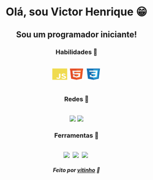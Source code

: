 <h1 align="center">Olá, sou Victor Henrique 😁</h1>
<h2 align="center">Sou um programador iniciante!</h2>

<h3 align="center">Habilidades 📝</h3>
<div align="center" valign="top"><br>
  <img align="center" alt="Js" height="30" width="40" src="https://raw.githubusercontent.com/devicons/devicon/master/icons/javascript/javascript-plain.svg">
  <img align="center" alt="HTML" height="30" width="40" src="https://raw.githubusercontent.com/devicons/devicon/master/icons/html5/html5-original.svg">
  <img align="center" alt="CSS" height="30" width="40" src="https://raw.githubusercontent.com/devicons/devicon/master/icons/css3/css3-original.svg">
</div><br>

<h3 align="center">Redes 📲</h3>
<div align="center" valign="top"><br>
  <a href="https://www.instagram.com/vnogz_/" target="_blank"><img src="https://img.shields.io/badge/-Instagram-111111?style=for-the-badge&logo=instagram&logoColor=#ff0494" target="_blank"></a>
  <a href="https://linktr.ee/psycohnb"><img src="https://img.shields.io/badge/-Gmail-111111?style=for-the-badge&logo=gmail&logoColor=#f54236" target="_blank"></a>
</div>

<h3 align="center">Ferramentas 🔧</h3>
<div align="center" valign="top"><br>
<img src="https://img.shields.io/badge/Figma-111111?style=for-the-badge&logo=figma&logoColor=FF8400">&nbsp;
<img src="https://img.shields.io/badge/Visual%20Studio%20Code-111111?style=for-the-badge&logo=visual%20studio%20code&logoColor=0066FF">&nbsp;
<img src="https://img.shields.io/badge/Github-111111?style=for-the-badge&logo=github&logoColor=FFFFFF">&nbsp;
  </div>

<h5 align="center">Feito por <a href="https://vhportfolio-xi.vercel.app">vitinho</a> 🖤</h5>
